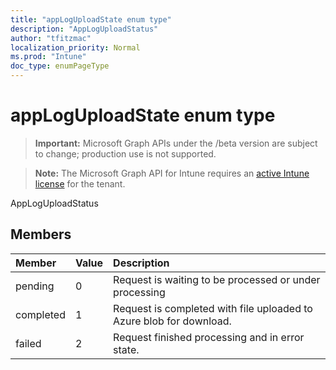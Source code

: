```yaml
---
title: "appLogUploadState enum type"
description: "AppLogUploadStatus"
author: "tfitzmac"
localization_priority: Normal
ms.prod: "Intune"
doc_type: enumPageType
---
```


# appLogUploadState enum type

> **Important:** Microsoft Graph APIs under the /beta version are subject to change; production use is not supported.

> **Note:** The Microsoft Graph API for Intune requires an [active Intune license](https://go.microsoft.com/fwlink/?linkid=839381) for the tenant.

AppLogUploadStatus

## Members
|Member|Value|Description|
|:---|:---|:---|
|pending|0|Request is waiting to be processed or under processing|
|completed|1|Request is completed with file uploaded to Azure blob for download.|
|failed|2|Request finished processing and in error state.|




